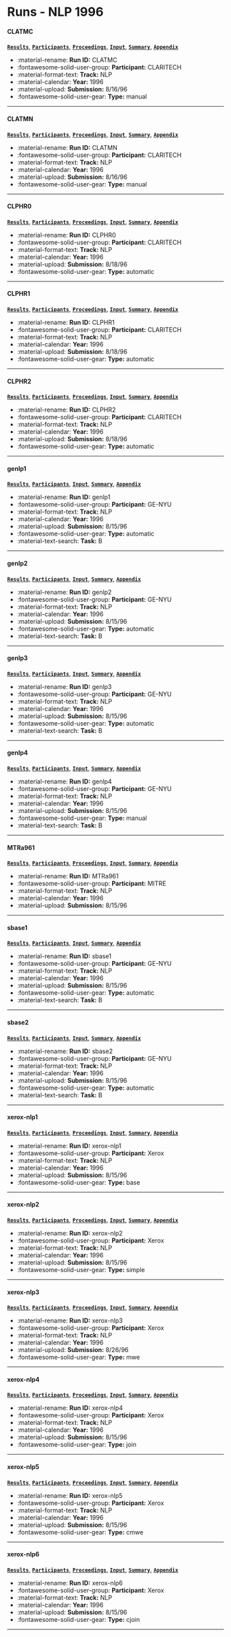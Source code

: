 # Runs - NLP 1996 

#### CLATMC 
[**`Results`**](./results.md#clatmc), [**`Participants`**](./participants.md#claritech), [**`Proceedings`**](./proceedings.md#evaluation-of-syntactic-phrase-indexing-clarit-nlp-track-report), [**`Input`**](https://trec.nist.gov/results/trec5/trec5.results.input/tracks/nlp/input.CLATMC.gz), [**`Summary`**](https://trec.nist.gov/results/trec5/trec5.results.summary/tracks/nlp/summary.CLATMC.gz), [**`Appendix`**](https://trec.nist.gov/pubs/trec5/appendices/A/nlp.graphs.ps.gz) 

- :material-rename: **Run ID:** CLATMC 
- :fontawesome-solid-user-group: **Participant:** CLARITECH 
- :material-format-text: **Track:** NLP 
- :material-calendar: **Year:** 1996 
- :material-upload: **Submission:** 8/16/96 
- :fontawesome-solid-user-gear: **Type:** manual 

---
#### CLATMN 
[**`Results`**](./results.md#clatmn), [**`Participants`**](./participants.md#claritech), [**`Proceedings`**](./proceedings.md#evaluation-of-syntactic-phrase-indexing-clarit-nlp-track-report), [**`Input`**](https://trec.nist.gov/results/trec5/trec5.results.input/tracks/nlp/input.CLATMN.gz), [**`Summary`**](https://trec.nist.gov/results/trec5/trec5.results.summary/tracks/nlp/summary.CLATMN.gz), [**`Appendix`**](https://trec.nist.gov/pubs/trec5/appendices/A/nlp.graphs.ps.gz) 

- :material-rename: **Run ID:** CLATMN 
- :fontawesome-solid-user-group: **Participant:** CLARITECH 
- :material-format-text: **Track:** NLP 
- :material-calendar: **Year:** 1996 
- :material-upload: **Submission:** 8/16/96 
- :fontawesome-solid-user-gear: **Type:** manual 

---
#### CLPHR0 
[**`Results`**](./results.md#clphr0), [**`Participants`**](./participants.md#claritech), [**`Proceedings`**](./proceedings.md#evaluation-of-syntactic-phrase-indexing-clarit-nlp-track-report), [**`Input`**](https://trec.nist.gov/results/trec5/trec5.results.input/tracks/nlp/input.CLPHR0.gz), [**`Summary`**](https://trec.nist.gov/results/trec5/trec5.results.summary/tracks/nlp/summary.CLPHR0.gz), [**`Appendix`**](https://trec.nist.gov/pubs/trec5/appendices/A/nlp.graphs.ps.gz) 

- :material-rename: **Run ID:** CLPHR0 
- :fontawesome-solid-user-group: **Participant:** CLARITECH 
- :material-format-text: **Track:** NLP 
- :material-calendar: **Year:** 1996 
- :material-upload: **Submission:** 8/18/96 
- :fontawesome-solid-user-gear: **Type:** automatic 

---
#### CLPHR1 
[**`Results`**](./results.md#clphr1), [**`Participants`**](./participants.md#claritech), [**`Proceedings`**](./proceedings.md#evaluation-of-syntactic-phrase-indexing-clarit-nlp-track-report), [**`Input`**](https://trec.nist.gov/results/trec5/trec5.results.input/tracks/nlp/input.CLPHR1.gz), [**`Summary`**](https://trec.nist.gov/results/trec5/trec5.results.summary/tracks/nlp/summary.CLPHR1.gz), [**`Appendix`**](https://trec.nist.gov/pubs/trec5/appendices/A/nlp.graphs.ps.gz) 

- :material-rename: **Run ID:** CLPHR1 
- :fontawesome-solid-user-group: **Participant:** CLARITECH 
- :material-format-text: **Track:** NLP 
- :material-calendar: **Year:** 1996 
- :material-upload: **Submission:** 8/18/96 
- :fontawesome-solid-user-gear: **Type:** automatic 

---
#### CLPHR2 
[**`Results`**](./results.md#clphr2), [**`Participants`**](./participants.md#claritech), [**`Proceedings`**](./proceedings.md#evaluation-of-syntactic-phrase-indexing-clarit-nlp-track-report), [**`Input`**](https://trec.nist.gov/results/trec5/trec5.results.input/tracks/nlp/input.CLPHR2.gz), [**`Summary`**](https://trec.nist.gov/results/trec5/trec5.results.summary/tracks/nlp/summary.CLPHR2.gz), [**`Appendix`**](https://trec.nist.gov/pubs/trec5/appendices/A/nlp.graphs.ps.gz) 

- :material-rename: **Run ID:** CLPHR2 
- :fontawesome-solid-user-group: **Participant:** CLARITECH 
- :material-format-text: **Track:** NLP 
- :material-calendar: **Year:** 1996 
- :material-upload: **Submission:** 8/18/96 
- :fontawesome-solid-user-gear: **Type:** automatic 

---
#### genlp1 
[**`Results`**](./results.md#genlp1), [**`Participants`**](./participants.md#ge-nyu), [**`Input`**](https://trec.nist.gov/results/trec5/trec5.results.input/tracks/nlp/input.genlp1.gz), [**`Summary`**](https://trec.nist.gov/results/trec5/trec5.results.summary/tracks/nlp/summary.genlp1.gz), [**`Appendix`**](https://trec.nist.gov/pubs/trec5/appendices/A/nlp.graphs.ps.gz) 

- :material-rename: **Run ID:** genlp1 
- :fontawesome-solid-user-group: **Participant:** GE-NYU 
- :material-format-text: **Track:** NLP 
- :material-calendar: **Year:** 1996 
- :material-upload: **Submission:** 8/15/96 
- :fontawesome-solid-user-gear: **Type:** automatic 
- :material-text-search: **Task:** B 

---
#### genlp2 
[**`Results`**](./results.md#genlp2), [**`Participants`**](./participants.md#ge-nyu), [**`Input`**](https://trec.nist.gov/results/trec5/trec5.results.input/tracks/nlp/input.genlp2.gz), [**`Summary`**](https://trec.nist.gov/results/trec5/trec5.results.summary/tracks/nlp/summary.genlp2.gz), [**`Appendix`**](https://trec.nist.gov/pubs/trec5/appendices/A/nlp.graphs.ps.gz) 

- :material-rename: **Run ID:** genlp2 
- :fontawesome-solid-user-group: **Participant:** GE-NYU 
- :material-format-text: **Track:** NLP 
- :material-calendar: **Year:** 1996 
- :material-upload: **Submission:** 8/15/96 
- :fontawesome-solid-user-gear: **Type:** automatic 
- :material-text-search: **Task:** B 

---
#### genlp3 
[**`Results`**](./results.md#genlp3), [**`Participants`**](./participants.md#ge-nyu), [**`Input`**](https://trec.nist.gov/results/trec5/trec5.results.input/tracks/nlp/input.genlp3.gz), [**`Summary`**](https://trec.nist.gov/results/trec5/trec5.results.summary/tracks/nlp/summary.genlp3.gz), [**`Appendix`**](https://trec.nist.gov/pubs/trec5/appendices/A/nlp.graphs.ps.gz) 

- :material-rename: **Run ID:** genlp3 
- :fontawesome-solid-user-group: **Participant:** GE-NYU 
- :material-format-text: **Track:** NLP 
- :material-calendar: **Year:** 1996 
- :material-upload: **Submission:** 8/15/96 
- :fontawesome-solid-user-gear: **Type:** automatic 
- :material-text-search: **Task:** B 

---
#### genlp4 
[**`Results`**](./results.md#genlp4), [**`Participants`**](./participants.md#ge-nyu), [**`Input`**](https://trec.nist.gov/results/trec5/trec5.results.input/tracks/nlp/input.genlp4.gz), [**`Summary`**](https://trec.nist.gov/results/trec5/trec5.results.summary/tracks/nlp/summary.genlp4.gz), [**`Appendix`**](https://trec.nist.gov/pubs/trec5/appendices/A/nlp.graphs.ps.gz) 

- :material-rename: **Run ID:** genlp4 
- :fontawesome-solid-user-group: **Participant:** GE-NYU 
- :material-format-text: **Track:** NLP 
- :material-calendar: **Year:** 1996 
- :material-upload: **Submission:** 8/15/96 
- :fontawesome-solid-user-gear: **Type:** manual 
- :material-text-search: **Task:** B 

---
#### MTRa961 
[**`Results`**](./results.md#mtra961), [**`Participants`**](./participants.md#mitre), [**`Proceedings`**](./proceedings.md#information-retrieval-and-trainable-natural-language-processing), [**`Input`**](https://trec.nist.gov/results/trec5/trec5.results.input/tracks/nlp/input.MTRa961.gz), [**`Summary`**](https://trec.nist.gov/results/trec5/trec5.results.summary/tracks/nlp/summary.MTRa961.gz), [**`Appendix`**](https://trec.nist.gov/pubs/trec5/appendices/A/nlp.graphs.ps.gz) 

- :material-rename: **Run ID:** MTRa961 
- :fontawesome-solid-user-group: **Participant:** MITRE 
- :material-format-text: **Track:** NLP 
- :material-calendar: **Year:** 1996 
- :material-upload: **Submission:** 8/15/96 

---
#### sbase1 
[**`Results`**](./results.md#sbase1), [**`Participants`**](./participants.md#ge-nyu), [**`Input`**](https://trec.nist.gov/results/trec5/trec5.results.input/tracks/nlp/input.sbase1.gz), [**`Summary`**](https://trec.nist.gov/results/trec5/trec5.results.summary/tracks/nlp/summary.sbase1.gz), [**`Appendix`**](https://trec.nist.gov/pubs/trec5/appendices/A/nlp.graphs.ps.gz) 

- :material-rename: **Run ID:** sbase1 
- :fontawesome-solid-user-group: **Participant:** GE-NYU 
- :material-format-text: **Track:** NLP 
- :material-calendar: **Year:** 1996 
- :material-upload: **Submission:** 8/15/96 
- :fontawesome-solid-user-gear: **Type:** automatic 
- :material-text-search: **Task:** B 

---
#### sbase2 
[**`Results`**](./results.md#sbase2), [**`Participants`**](./participants.md#ge-nyu), [**`Input`**](https://trec.nist.gov/results/trec5/trec5.results.input/tracks/nlp/input.sbase2.gz), [**`Summary`**](https://trec.nist.gov/results/trec5/trec5.results.summary/tracks/nlp/summary.sbase2.gz), [**`Appendix`**](https://trec.nist.gov/pubs/trec5/appendices/A/nlp.graphs.ps.gz) 

- :material-rename: **Run ID:** sbase2 
- :fontawesome-solid-user-group: **Participant:** GE-NYU 
- :material-format-text: **Track:** NLP 
- :material-calendar: **Year:** 1996 
- :material-upload: **Submission:** 8/15/96 
- :fontawesome-solid-user-gear: **Type:** automatic 
- :material-text-search: **Task:** B 

---
#### xerox-nlp1 
[**`Results`**](./results.md#xerox-nlp1), [**`Participants`**](./participants.md#xerox), [**`Proceedings`**](./proceedings.md#xerox-trec-5-site-report-routing-filtering-nlp-and-spanish-tracks), [**`Input`**](https://trec.nist.gov/results/trec5/trec5.results.input/tracks/nlp/input.xerox-nlp1.gz), [**`Summary`**](https://trec.nist.gov/results/trec5/trec5.results.summary/tracks/nlp/summary.xerox-nlp1.gz), [**`Appendix`**](https://trec.nist.gov/pubs/trec5/appendices/A/nlp.graphs.ps.gz) 

- :material-rename: **Run ID:** xerox-nlp1 
- :fontawesome-solid-user-group: **Participant:** Xerox 
- :material-format-text: **Track:** NLP 
- :material-calendar: **Year:** 1996 
- :material-upload: **Submission:** 8/15/96 
- :fontawesome-solid-user-gear: **Type:** base 

---
#### xerox-nlp2 
[**`Results`**](./results.md#xerox-nlp2), [**`Participants`**](./participants.md#xerox), [**`Proceedings`**](./proceedings.md#xerox-trec-5-site-report-routing-filtering-nlp-and-spanish-tracks), [**`Input`**](https://trec.nist.gov/results/trec5/trec5.results.input/tracks/nlp/input.xerox-nlp2.gz), [**`Summary`**](https://trec.nist.gov/results/trec5/trec5.results.summary/tracks/nlp/summary.xerox-nlp2.gz), [**`Appendix`**](https://trec.nist.gov/pubs/trec5/appendices/A/nlp.graphs.ps.gz) 

- :material-rename: **Run ID:** xerox-nlp2 
- :fontawesome-solid-user-group: **Participant:** Xerox 
- :material-format-text: **Track:** NLP 
- :material-calendar: **Year:** 1996 
- :material-upload: **Submission:** 8/15/96 
- :fontawesome-solid-user-gear: **Type:** simple 

---
#### xerox-nlp3 
[**`Results`**](./results.md#xerox-nlp3), [**`Participants`**](./participants.md#xerox), [**`Proceedings`**](./proceedings.md#xerox-trec-5-site-report-routing-filtering-nlp-and-spanish-tracks), [**`Input`**](https://trec.nist.gov/results/trec5/trec5.results.input/tracks/nlp/input.xerox-nlp3.gz), [**`Summary`**](https://trec.nist.gov/results/trec5/trec5.results.summary/tracks/nlp/summary.xerox-nlp3.gz), [**`Appendix`**](https://trec.nist.gov/pubs/trec5/appendices/A/nlp.graphs.ps.gz) 

- :material-rename: **Run ID:** xerox-nlp3 
- :fontawesome-solid-user-group: **Participant:** Xerox 
- :material-format-text: **Track:** NLP 
- :material-calendar: **Year:** 1996 
- :material-upload: **Submission:** 8/26/96 
- :fontawesome-solid-user-gear: **Type:** mwe 

---
#### xerox-nlp4 
[**`Results`**](./results.md#xerox-nlp4), [**`Participants`**](./participants.md#xerox), [**`Proceedings`**](./proceedings.md#xerox-trec-5-site-report-routing-filtering-nlp-and-spanish-tracks), [**`Input`**](https://trec.nist.gov/results/trec5/trec5.results.input/tracks/nlp/input.xerox-nlp4.gz), [**`Summary`**](https://trec.nist.gov/results/trec5/trec5.results.summary/tracks/nlp/summary.xerox-nlp4.gz), [**`Appendix`**](https://trec.nist.gov/pubs/trec5/appendices/A/nlp.graphs.ps.gz) 

- :material-rename: **Run ID:** xerox-nlp4 
- :fontawesome-solid-user-group: **Participant:** Xerox 
- :material-format-text: **Track:** NLP 
- :material-calendar: **Year:** 1996 
- :material-upload: **Submission:** 8/15/96 
- :fontawesome-solid-user-gear: **Type:** join 

---
#### xerox-nlp5 
[**`Results`**](./results.md#xerox-nlp5), [**`Participants`**](./participants.md#xerox), [**`Proceedings`**](./proceedings.md#xerox-trec-5-site-report-routing-filtering-nlp-and-spanish-tracks), [**`Input`**](https://trec.nist.gov/results/trec5/trec5.results.input/tracks/nlp/input.xerox-nlp5.gz), [**`Summary`**](https://trec.nist.gov/results/trec5/trec5.results.summary/tracks/nlp/summary.xerox-nlp5.gz), [**`Appendix`**](https://trec.nist.gov/pubs/trec5/appendices/A/nlp.graphs.ps.gz) 

- :material-rename: **Run ID:** xerox-nlp5 
- :fontawesome-solid-user-group: **Participant:** Xerox 
- :material-format-text: **Track:** NLP 
- :material-calendar: **Year:** 1996 
- :material-upload: **Submission:** 8/15/96 
- :fontawesome-solid-user-gear: **Type:** cmwe 

---
#### xerox-nlp6 
[**`Results`**](./results.md#xerox-nlp6), [**`Participants`**](./participants.md#xerox), [**`Proceedings`**](./proceedings.md#xerox-trec-5-site-report-routing-filtering-nlp-and-spanish-tracks), [**`Input`**](https://trec.nist.gov/results/trec5/trec5.results.input/tracks/nlp/input.xerox-nlp6.gz), [**`Summary`**](https://trec.nist.gov/results/trec5/trec5.results.summary/tracks/nlp/summary.xerox-nlp6.gz), [**`Appendix`**](https://trec.nist.gov/pubs/trec5/appendices/A/nlp.graphs.ps.gz) 

- :material-rename: **Run ID:** xerox-nlp6 
- :fontawesome-solid-user-group: **Participant:** Xerox 
- :material-format-text: **Track:** NLP 
- :material-calendar: **Year:** 1996 
- :material-upload: **Submission:** 8/15/96 
- :fontawesome-solid-user-gear: **Type:** cjoin 

---
